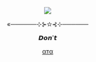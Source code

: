 <p align="center">
  <img src="https://github.com/user-attachments/assets/67dc4b09-d596-4adb-a1cc-8cb0356e9627">
</p>
<p align="center">«──────⊹⊱✫⊰⊹──────</p>
<p align="center">𝘿𝙤𝙣'𝙩</p>
<p align="center">
  <a href="https://forevermortal.atabook.org/">αтα</a>
</ρ

